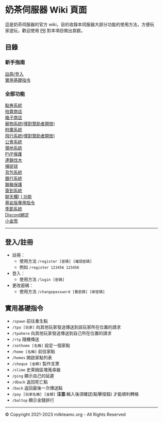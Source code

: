 # 奶茶伺服器 Wiki 頁面
這是奶茶伺服器的官方 wiki，目的收錄本伺服器大部分功能的使用方法，方便玩家遊玩，歡迎使用 [PR](https://github.com/milkteamc/wiki/pulls) 對本項目做出貢獻。
## 目錄
### 新手指南
[註冊/登入](https://github.com/milkteamc/wiki#%E7%99%BB%E5%85%A5%E8%A8%BB%E5%86%8A)  
[實用基礎指令](https://github.com/milkteamc/wiki#%E5%AF%A6%E7%94%A8%E5%9F%BA%E7%A4%8E%E6%8C%87%E4%BB%A4)
### 全部功能 
[點券系統](md/point.md)  
[拍賣商店](md/ah.md)  
[箱子商店](md/chestshop.md)  
[寵物系統(僅對贊助者開放)](md/pets.md)   
[附魔系統](md/enchantlist.md)  
[飛行系統(僅對贊助者開放)](md/tempfly.md)   
[公會系統](md/guild.md)  
[領地系統](md/land.md)  
[PVP保護](md/pvp.md)  
[連鎖伐木](md/choptree.md)  
[捕捉球](md/catchball.md)  
[背包系統](md/bag.md)  
[銀行系統](md/bank.md)  
[鎖箱保護](md/chestlock.md)  
[簽到系統](md/daily.md)   
[聊天欄[ ] 功能](md/[].md)   
[基岩版專用指令](md/bedrock.md)   
[季節系統](md/season.md)  
[Discord綁定](md/dc.md)   
[小金幣](md/coin.md)
***
## 登入/註冊
- 註冊：  
  - 使用方法 `/register [密碼] [確認密碼]`  
  - 例如 `/register 123456 123456`  
- 登入：
  - 使用方法 `/login [密碼]`  
- 更改密碼：  
  - 使用方法 `/changepassword [舊密碼] [新密碼]` 
## 實用基礎指令
- `/spawn` 前往重生點
- `/tpa [玩家]` 向其他玩家發送傳送到該玩家所在位置的請求
- `/tpahere` 向其他玩家發送傳送到自己所在位置的請求
- `/rtp` 隨機傳送
- `/sethome [名稱]` 設定一個家點
- `/home [名稱]` 前往家點
- `/homes` 開啟家點列表
- `/cheque [金額]` 製作支票
- `/slime` 史萊姆區塊蒐尋器
- `/ping` 顯示自己的延遲
- `/dback` 返回死亡點
- `/back` 返回最後一次傳送點
- `/pay [玩家名稱] [金額]`  **注意**:輸入後須確認(點擊按鈕) 才能順利轉帳
- `/baltop` 顯示金錢排行
***
© Copyright 2021-2023 milkteamc.org - All Rights Reserved 
